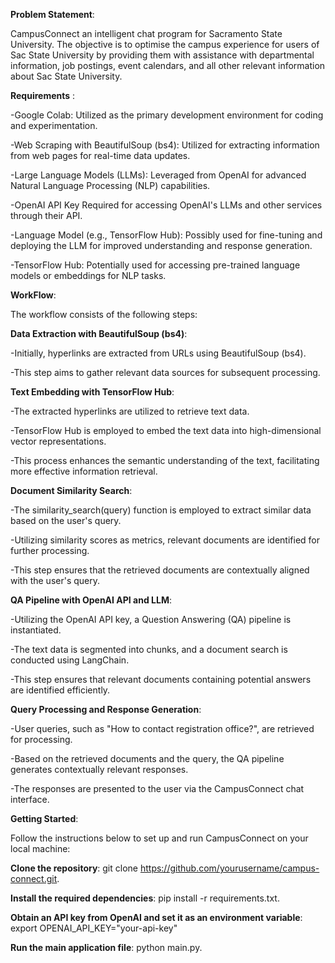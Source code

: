 **Problem Statement**: 

CampusConnect an intelligent chat program for Sacramento State University. The objective is to optimise the campus experience for users of Sac State University by providing them with assistance with departmental information, job postings, event calendars, and all other relevant information about Sac State University.

**Requirements** :

-Google Colab: Utilized as the primary development environment for coding and experimentation.

-Web Scraping with BeautifulSoup (bs4): Utilized for extracting information from web pages for real-time data updates.

-Large Language Models (LLMs): Leveraged from OpenAI for advanced Natural Language Processing (NLP) capabilities.

-OpenAI API Key Required for accessing OpenAI's LLMs and other services through their API.

-Language Model (e.g., TensorFlow Hub): Possibly used for fine-tuning and deploying the LLM for improved understanding and response generation.

-TensorFlow Hub: Potentially used for accessing pre-trained language models or embeddings for NLP tasks.

**WorkFlow**:

The workflow consists of the following steps:

****Data Extraction with BeautifulSoup (bs4)****:

-Initially, hyperlinks are extracted from URLs using BeautifulSoup (bs4).

-This step aims to gather relevant data sources for subsequent processing.

****Text Embedding with TensorFlow Hub****:

-The extracted hyperlinks are utilized to retrieve text data.

-TensorFlow Hub is employed to embed the text data into high-dimensional vector representations.

-This process enhances the semantic understanding of the text, facilitating more effective information retrieval.

****Document Similarity Search****:

-The similarity_search(query) function is employed to extract similar data based on the user's query.

-Utilizing similarity scores as metrics, relevant documents are identified for further processing.

-This step ensures that the retrieved documents are contextually aligned with the user's query.

****QA Pipeline with OpenAI API and LLM****:

-Utilizing the OpenAI API key, a Question Answering (QA) pipeline is instantiated.

-The text data is segmented into chunks, and a document search is conducted using LangChain.

-This step ensures that relevant documents containing potential answers are identified efficiently.

****Query Processing and Response Generation****:

-User queries, such as "How to contact registration office?", are retrieved for processing.

-Based on the retrieved documents and the query, the QA pipeline generates contextually relevant responses.

-The responses are presented to the user via the CampusConnect chat interface.

**Getting Started**:

Follow the instructions below to set up and run CampusConnect on your local machine:

****Clone the repository****: git clone https://github.com/yourusername/campus-connect.git.

****Install the required dependencies****: pip install -r requirements.txt.

****Obtain an API key from OpenAI and set it as an environment variable****: export OPENAI_API_KEY="your-api-key"

****Run the main application file****: python main.py.







